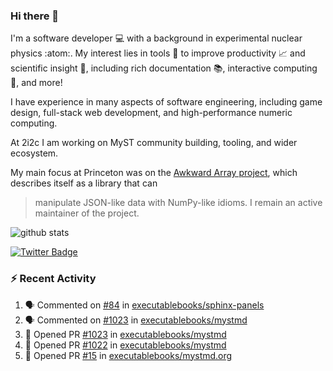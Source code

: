 ### Hi there 👋 

I'm a software developer 💻 with a background in experimental nuclear physics :atom:. My interest lies in tools :wrench: to improve productivity :chart_with_upwards_trend: and scientific insight :telescope:, including rich documentation 📚, interactive computing 🧮, and more! 

I have experience in many aspects of software engineering, including game design, full-stack web development, and high-performance numeric computing. 

At 2i2c I am working on MyST community building, tooling, and wider ecosystem. 

My main focus at Princeton was on the [Awkward Array project](awkward-array.org/), which describes itself as a library that can 
> manipulate JSON-like data with NumPy-like idioms. I remain an active maintainer of the project. 

![github stats](https://github-readme-stats.vercel.app/api?username=agoose77&show_icons=true&hide_rank=true&hide_title=true&bg_color=30,e76445,904e95&text_color=efe3ec&icon_color=efe3ec)
<!--
**agoose77/agoose77** is a ✨ _special_ ✨ repository because its `README.md` (this file) appears on your GitHub profile.

Here are some ideas to get you started:

- 🔭 I’m currently working on ...
- 🌱 I’m currently learning ...
- 👯 I’m looking to collaborate on ...
- 🤔 I’m looking for help with ...
- 💬 Ask me about ...
- 📫 How to reach me: ...
- 😄 Pronouns: ...
- ⚡ Fun fact: ...
-->

[![Twitter Badge](https://img.shields.io/twitter/follow/agoose77?style=flat-square&logo=Twitter&logoColor=white&color=cornflowerblue)](https://twitter.com/agoose77)

### :zap: Recent Activity

<!--START_SECTION:activity-->
1. 🗣 Commented on [#84](https://github.com/executablebooks/sphinx-panels/pull/84#issuecomment-2016444561) in [executablebooks/sphinx-panels](https://github.com/executablebooks/sphinx-panels)
2. 🗣 Commented on [#1023](https://github.com/executablebooks/mystmd/pull/1023#issuecomment-2015534553) in [executablebooks/mystmd](https://github.com/executablebooks/mystmd)
3. 💪 Opened PR [#1023](https://github.com/executablebooks/mystmd/pull/1023) in [executablebooks/mystmd](https://github.com/executablebooks/mystmd)
4. 💪 Opened PR [#1022](https://github.com/executablebooks/mystmd/pull/1022) in [executablebooks/mystmd](https://github.com/executablebooks/mystmd)
5. 💪 Opened PR [#15](https://github.com/executablebooks/mystmd.org/pull/15) in [executablebooks/mystmd.org](https://github.com/executablebooks/mystmd.org)
<!--END_SECTION:activity-->
